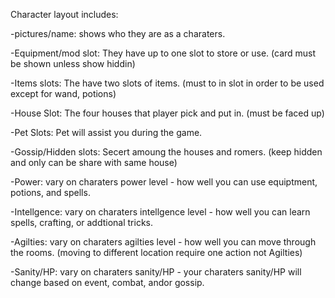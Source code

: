 Character layout includes:

  -pictures/name: shows who they are as a charaters.
  
  -Equipment/mod slot: They have up to one slot to store or use. (card must be shown unless show hiddin)
  
  -Items slots: The have two slots of items. (must to in slot in order to be used except for wand, potions)
  
  -House Slot: The four houses that player pick and put in. (must be faced up)

  -Pet Slots: Pet will assist you during the game.
  
  -Gossip/Hidden slots: Secert amoung the houses and romers. (keep hidden and only can be share with same house)

  -Power: vary on charaters power level - how well you can use equiptment, potions, and spells.
  
  -Intellgence: vary on charaters intellgence level - how well you can learn spells, crafting, or addtional tricks.
  
  -Agilties: vary on charaters agilties level - how well you can move through the rooms. (moving to different location require one action not Agilties)
  
  -Sanity/HP: vary on charaters sanity/HP - your charaters sanity/HP will change based on event, combat, andor gossip. 
